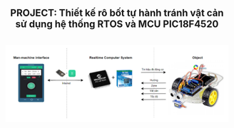 <div align="center">

## PROJECT: Thiết kế rô bốt tự hành tránh vật cản sử dụng hệ thống RTOS và MCU PIC18F4520
</br>
<img align="center" alt="GIF" width="500px" src="./img/he-thong.png" />
</div>